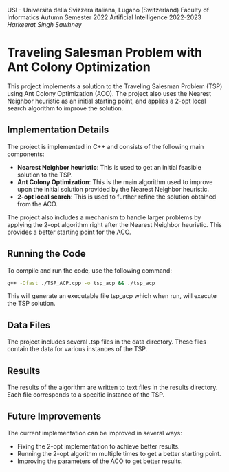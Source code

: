 USI - Università della Svizzera italiana, Lugano (Switzerland)
Faculty of Informatics
Autumn Semester 2022
Artificial Intelligence 2022-2023
*Harkeerat Singh Sawhney*

# Traveling Salesman Problem with Ant Colony Optimization

This project implements a solution to the Traveling Salesman Problem (TSP) using Ant Colony Optimization (ACO). The project also uses the Nearest Neighbor heuristic as an initial starting point, and applies a 2-opt local search algorithm to improve the solution.

## Implementation Details

The project is implemented in C++ and consists of the following main components:

- **Nearest Neighbor heuristic**: This is used to get an initial feasible solution to the TSP.
- **Ant Colony Optimization**: This is the main algorithm used to improve upon the initial solution provided by the Nearest Neighbor heuristic.
- **2-opt local search**: This is used to further refine the solution obtained from the ACO.

The project also includes a mechanism to handle larger problems by applying the 2-opt algorithm right after the Nearest Neighbor heuristic. This provides a better starting point for the ACO.

## Running the Code

To compile and run the code, use the following command:

```sh
g++ -Ofast ./TSP_ACP.cpp -o tsp_acp && ./tsp_acp
```

This will generate an executable file tsp_acp which when run, will execute the TSP solution.

## Data Files
The project includes several .tsp files in the data directory. These files contain the data for various instances of the TSP.

## Results
The results of the algorithm are written to text files in the results directory. Each file corresponds to a specific instance of the TSP.

## Future Improvements
The current implementation can be improved in several ways:

- Fixing the 2-opt implementation to achieve better results.
- Running the 2-opt algorithm multiple times to get a better starting point.
- Improving the parameters of the ACO to get better results.

